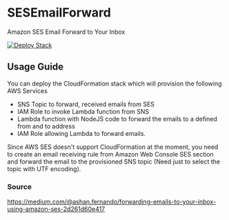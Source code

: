 # SESEmailForward
Amazon SES Email Forward to Your Inbox

[![Deploy Stack](https://s3.amazonaws.com/cloudformation-examples/cloudformation-launch-stack.png)](https://console.aws.amazon.com/cloudformation/home?region=us-east-1#/stacks/new?stackName=SESEmailForward&templateURL=https://s3.amazonaws.com/public.cf.templates/forwarder.template)

## Usage Guide
You can deploy the CloudFormation stack which will provision the following AWS Services
- SNS Topic to forward, received emails from SES
- IAM Role to invoke Lambda function from SNS
- Lambda function with NodeJS code to forward the emails to a defined from and to address
- IAM Role allowing Lambda to forward emails.

Since AWS SES doesn't support CloudFormation at the moment, you need to create an email receiving rule from Amazon Web Console SES section and forward the email to the provisioned SNS topic (Need just to select the topic with UTF encoding).

### Source ###
https://medium.com/@ashan.fernando/forwarding-emails-to-your-inbox-using-amazon-ses-2d261d60e417
